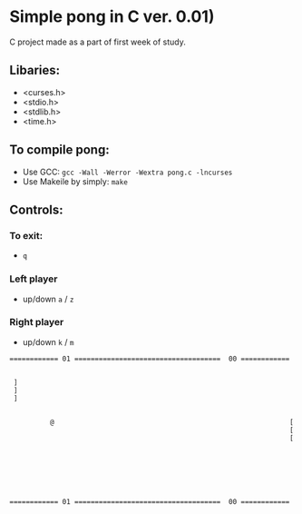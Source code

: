 # Simple pong in C ver. 0.01)
C project made as a part of first week of study.

## Libaries:

* <curses.h>
* <stdio.h>
* <stdlib.h>
* <time.h>


## To compile pong:

* Use GCC: `gcc -Wall -Werror -Wextra pong.c -lncurses`
* Use Makeile by simply: `make`

## Controls:

### To exit:

* `q`

### Left player
* up/down `a` / `z`

### Right player
* up/down `k` / `m`

```
============ 01 ====================================  00 ============


 ]
 ]
 ]


          @                                                          [
                                                                     [
                                                                     [







============ 01 ====================================  00 ============

```
